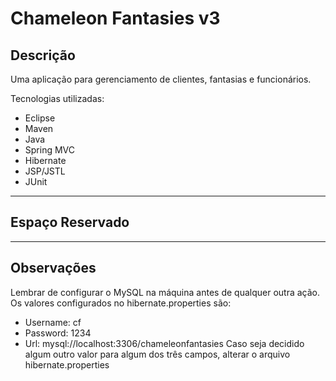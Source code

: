 # Chameleon Fantasies v3

## Descrição
Uma aplicação para gerenciamento de clientes, fantasias e funcionários.

Tecnologias utilizadas: 
 * Eclipse
 * Maven
 * Java
 * Spring MVC
 * Hibernate
 * JSP/JSTL
 * JUnit

---
## Espaço Reservado

---
## Observações

Lembrar de configurar o MySQL na máquina antes de qualquer outra ação. Os valores configurados no hibernate.properties são:
 * Username: cf
 * Password: 1234
 * Url: mysql://localhost:3306/chameleonfantasies
Caso seja decidido algum outro valor para algum dos três campos, alterar o arquivo hibernate.properties